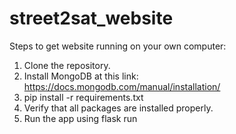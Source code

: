 # street2sat_website

Steps to get website running on your own computer: 

1. Clone the repository. 
2. Install MongoDB at this link: https://docs.mongodb.com/manual/installation/ 
3. pip install -r requirements.txt
4. Verify that all packages are installed properly. 
5. Run the app using flask run
